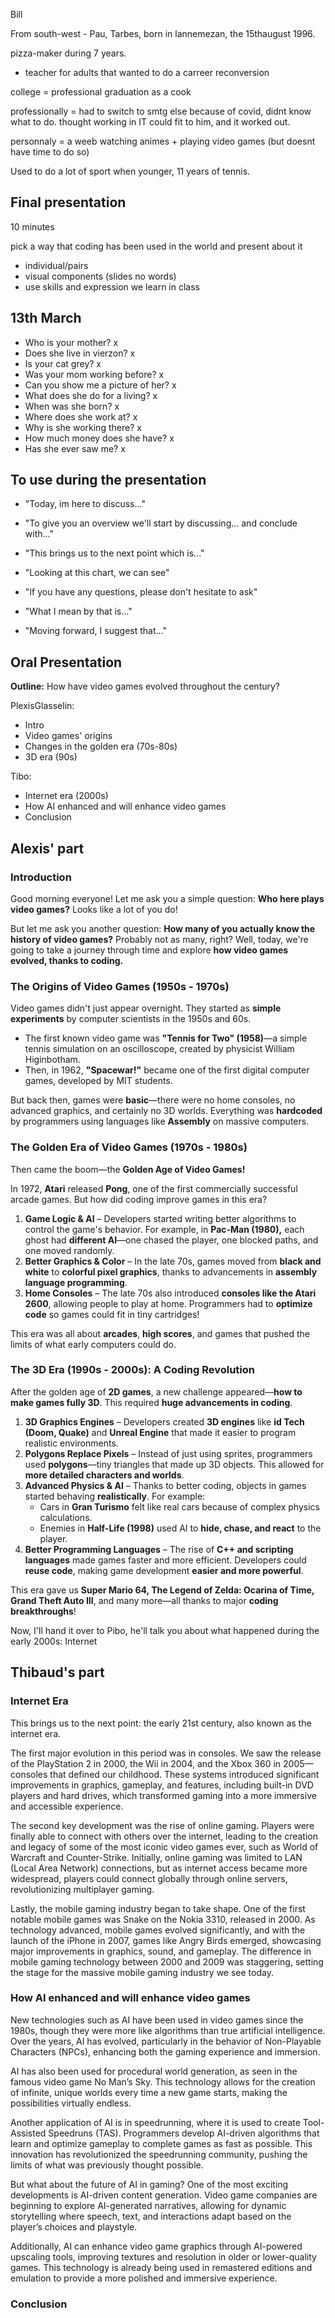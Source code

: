 Bill

From south-west - Pau, Tarbes, born in lannemezan, the 15thaugust 1996.

pizza-maker during 7 years.

- teacher for adults that wanted to do a carreer reconversion

college = professional graduation as a cook

professionally = had to switch to smtg else because of covid, didnt know what to do. thought working in IT could fit to him, and it worked out.

personnaly = a weeb watching animes + playing video games (but doesnt have time to do so)

Used to do a lot of sport when younger, 11 years of tennis.

## Final presentation

10 minutes

pick a way that coding has been used in the world and present about it

- individual/pairs
- visual components (slides no words)
- use skills and expression we learn in class

## 13th March

- Who is your mother? x
- Does she live in vierzon? x
- Is your cat grey? x
- Was your mom working before? x
- Can you show me a picture of her? x
- What does she do for a living? x
- When was she born? x
- Where does she work at? x
- Why is she working there? x
- How much money does she have? x
- Has she ever saw me? x

## To use during the presentation

- "Today, im here to discuss..."

- "To give you an overview we'll start by discussing... and conclude with..."

- "This brings us to the next point which is..."

- "Looking at this chart, we can see"

- "If you have any questions, please don't hesitate to ask"

- "What I mean by that is..."

- "Moving forward, I suggest that..."

## Oral Presentation

**Outline:** How have video games evolved throughout the century?

PlexisGlasselin:

- Intro
- Video games' origins
- Changes in the golden era (70s-80s)
- 3D era (90s)

Tibo:

- Internet era (2000s)
- How AI enhanced and will enhance video games
- Conclusion

## Alexis' part

### **Introduction**

Good morning everyone! Let me ask you a simple question: **Who here plays video games?** Looks like a lot of you do!

But let me ask you another question: **How many of you actually know the history of video games?** Probably not as many, right? Well, today, we're going to take a journey through time and explore **how video games evolved, thanks to coding.**

### **The Origins of Video Games (1950s - 1970s)**

Video games didn't just appear overnight. They started as **simple experiments** by computer scientists in the 1950s and 60s.

- The first known video game was **"Tennis for Two" (1958)**—a simple tennis simulation on an oscilloscope, created by physicist William Higinbotham.
- Then, in 1962, **"Spacewar!"** became one of the first digital computer games, developed by MIT students.

But back then, games were **basic**—there were no home consoles, no advanced graphics, and certainly no 3D worlds. Everything was **hardcoded** by programmers using languages like **Assembly** on massive computers.

### **The Golden Era of Video Games (1970s - 1980s)**

Then came the boom—the **Golden Age of Video Games!**

In 1972, **Atari** released **Pong**, one of the first commercially successful arcade games. But how did coding improve games in this era?

1. **Game Logic & AI** – Developers started writing better algorithms to control the game's behavior. For example, in **Pac-Man (1980),** each ghost had **different AI**—one chased the player, one blocked paths, and one moved randomly.
2. **Better Graphics & Color** – In the late 70s, games moved from **black and white** to **colorful pixel graphics**, thanks to advancements in **assembly language programming**.
3. **Home Consoles** – The late 70s also introduced **consoles like the Atari 2600**, allowing people to play at home. Programmers had to **optimize code** so games could fit in tiny cartridges!

This era was all about **arcades**, **high scores**, and games that pushed the limits of what early computers could do.

### **The 3D Era (1990s - 2000s): A Coding Revolution**

After the golden age of **2D games**, a new challenge appeared—**how to make games fully 3D**. This required **huge advancements in coding**.

1. **3D Graphics Engines** – Developers created **3D engines** like **id Tech (Doom, Quake)** and **Unreal Engine** that made it easier to program realistic environments.
2. **Polygons Replace Pixels** – Instead of just using sprites, programmers used **polygons**—tiny triangles that made up 3D objects. This allowed for **more detailed characters and worlds**.
3. **Advanced Physics & AI** – Thanks to better coding, objects in games started behaving **realistically**. For example:
   - Cars in **Gran Turismo** felt like real cars because of complex physics calculations.
   - Enemies in **Half-Life (1998)** used AI to **hide, chase, and react** to the player.
4. **Better Programming Languages** – The rise of **C++ and scripting languages** made games faster and more efficient. Developers could **reuse code**, making game development **easier and more powerful**.

This era gave us **Super Mario 64, The Legend of Zelda: Ocarina of Time, Grand Theft Auto III**, and many more—all thanks to major **coding breakthroughs**!

Now, I'll hand it over to Pibo, he'll talk you about what happened during the early 2000s: Internet

## Thibaud's part

### **Internet Era**

This brings us to the next point: the early 21st century, also known as the internet era.

The first major evolution in this period was in consoles. We saw the release of the PlayStation 2 in 2000, the Wii in 2004, and the Xbox 360 in 2005—consoles that defined our childhood. These systems introduced significant improvements in graphics, gameplay, and features, including built-in DVD players and hard drives, which transformed gaming into a more immersive and accessible experience.

The second key development was the rise of online gaming. Players were finally able to connect with others over the internet, leading to the creation and legacy of some of the most iconic video games ever, such as World of Warcraft and Counter-Strike. Initially, online gaming was limited to LAN (Local Area Network) connections, but as internet access became more widespread, players could connect globally through online servers, revolutionizing multiplayer gaming.

Lastly, the mobile gaming industry began to take shape. One of the first notable mobile games was Snake on the Nokia 3310, released in 2000. As technology advanced, mobile games evolved significantly, and with the launch of the iPhone in 2007, games like Angry Birds emerged, showcasing major improvements in graphics, sound, and gameplay. The difference in mobile gaming technology between 2000 and 2009 was staggering, setting the stage for the massive mobile gaming industry we see today.

### **How AI enhanced and will enhance video games**

New technologies such as AI have been used in video games since the 1980s, though they were more like algorithms than true artificial intelligence. Over the years, AI has evolved, particularly in the behavior of Non-Playable Characters (NPCs), enhancing both the gaming experience and immersion.

AI has also been used for procedural world generation, as seen in the famous video game No Man’s Sky. This technology allows for the creation of infinite, unique worlds every time a new game starts, making the possibilities virtually endless.

Another application of AI is in speedrunning, where it is used to create Tool-Assisted Speedruns (TAS). Programmers develop AI-driven algorithms that learn and optimize gameplay to complete games as fast as possible. This innovation has revolutionized the speedrunning community, pushing the limits of what was previously thought possible.

But what about the future of AI in gaming? One of the most exciting developments is AI-driven content generation. Video game companies are beginning to explore AI-generated narratives, allowing for dynamic storytelling where speech, text, and interactions adapt based on the player’s choices and playstyle.

Additionally, AI can enhance video game graphics through AI-powered upscaling tools, improving textures and resolution in older or lower-quality games. This technology is already being used in remastered editions and emulation to provide a more polished and immersive experience.

### Conclusion
